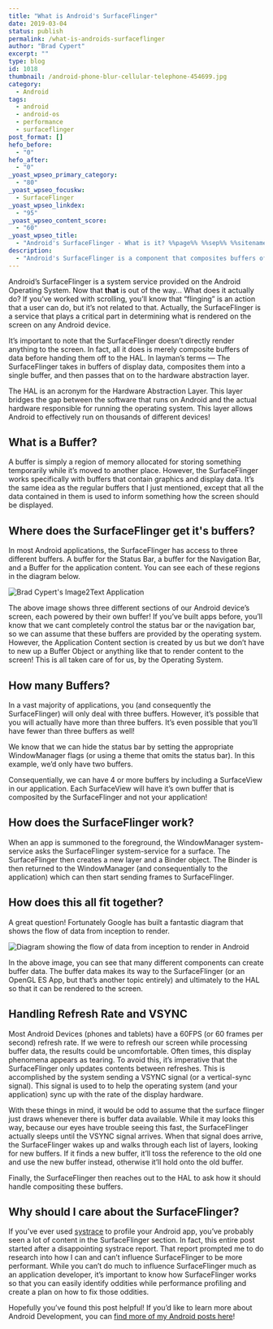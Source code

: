 ```yaml
---
title: "What is Android's SurfaceFlinger"
date: 2019-03-04
status: publish
permalink: /what-is-androids-surfaceflinger
author: "Brad Cypert"
excerpt: ""
type: blog
id: 1018
thumbnail: /android-phone-blur-cellular-telephone-454699.jpg
category:
  - Android
tags:
  - android
  - android-os
  - performance
  - surfaceflinger
post_format: []
hefo_before:
  - "0"
hefo_after:
  - "0"
_yoast_wpseo_primary_category:
  - "80"
_yoast_wpseo_focuskw:
  - SurfaceFlinger
_yoast_wpseo_linkdex:
  - "95"
_yoast_wpseo_content_score:
  - "60"
_yoast_wpseo_title:
  - "Android's SurfaceFlinger - What is it? %%page%% %%sep%% %%sitename%%"
description:
  - "Android's SurfaceFlinger is a component that composites buffers of display data and helps the HAL determine what to render on the screen."
---
```




Android’s SurfaceFlinger is a system service provided on the Android Operating System. Now that **that** is out of the way… What does it actually do? If you’ve worked with scrolling, you’ll know that “flinging” is an action that a user can do, but it’s not related to that. Actually, the SurfaceFlinger is a service that plays a critical part in determining what is rendered on the screen on any Android device.

It’s important to note that the SurfaceFlinger doesn’t directly render anything to the screen. In fact, all it does is merely composite buffers of data before handing them off to the HAL. In layman’s terms — The SurfaceFlinger takes in buffers of display data, composites them into a single buffer, and then passes that on to the hardware abstraction layer.

<HeadsUp title="Whats a HAL?">
  The HAL is an acronym for the Hardware Abstraction Layer. This layer bridges
  the gap between the software that runs on Android and the actual hardware
  responsible for running the operating system. This layer allows Android to
  effectively run on thousands of different devices!
</HeadsUp>

## What is a Buffer?

A buffer is simply a region of memory allocated for storing something temporarily while it’s moved to another place. However, the SurfaceFlinger works specifically with buffers that contain graphics and display data. It’s the same idea as the regular buffers that I just mentioned, except that all the data contained in them is used to inform something how the screen should be displayed.

## Where does the SurfaceFlinger get it's buffers?

In most Android applications, the SurfaceFlinger has access to three different buffers. A buffer for the Status Bar, a buffer for the Navigation Bar, and a Buffer for the application content. You can see each of these regions in the diagram below.

![Brad Cypert's Image2Text Application](/3parts.jpg)   

The above image shows three different sections of our Android device’s screen, each
powered by their own buffer! If you’ve built apps before, you’ll know that we cant
completely control the status bar or the navigation bar, so we can assume that these
buffers are provided by the operating system. However, the Application Content section
is created by us but we don’t have to new up a Buffer Object or anything like that
to render content to the screen! This is all taken care of for us, by the Operating
System.

## How many Buffers?

In a vast majority of applications, you (and consequently the SurfaceFlinger) will only deal with three buffers. However, it’s possible that you will actually have more than three buffers. It’s even possible that you’ll have fewer than three buffers as well!

We know that we can hide the status bar by setting the appropriate WindowManager flags (or using a theme that omits the status bar). In this example, we’d only have two buffers.

Consequentially, we can have 4 or more buffers by including a SurfaceView in our application. Each SurfaceView will have it’s own buffer that is composited by the SurfaceFlinger and not your application!

## How does the SurfaceFlinger work?

When an app is summoned to the foreground, the WindowManager system-service asks the SurfaceFlinger system-service for a surface. The SurfaceFlinger then creates a new layer and a Binder object. The Binder is then returned to the WindowManager (and consequentially to the application) which can then start sending frames to SurfaceFlinger.

## How does this all fit together?

A great question! Fortunately Google has built a fantastic diagram that shows the flow of data from inception to render.

![Diagram showing the flow of data from inception to render in Android](/ape_fwk_graphics.png)

In the above image, you can see that many different components can create buffer
data. The buffer data makes its way to the SurfaceFlinger (or an OpenGL ES App, but that’s another topic entirely)
and ultimately to the HAL so that it can be rendered to the screen.

## Handling Refresh Rate and VSYNC

Most Android Devices (phones and tablets) have a 60FPS (or 60 frames per second) refresh rate. If we were to refresh our screen while processing buffer data, the results could be uncomfortable. Often times, this display phenomena appears as tearing. To avoid this, it’s imperative that the SurfaceFlinger only updates contents between refreshes. This is accomplished by the system sending a VSYNC signal (or a vertical-sync signal). This signal is used to to help the operating system (and your application) sync up with the rate of the display hardware.

With these things in mind, it would be odd to assume that the surface flinger just draws whenever there is buffer data available. While it may looks this way, because our eyes have trouble seeing this fast, the SurfaceFlinger actually sleeps until the VSYNC signal arrives. When that signal does arrive, the SurfaceFlinger wakes up and walks through each list of layers, looking for new buffers. If it finds a new buffer, it’ll toss the reference to the old one and use the new buffer instead, otherwise it’ll hold onto the old buffer.

Finally, the SurfaceFlinger then reaches out to the HAL to ask how it should handle
compositing these buffers.

## Why should I care about the SurfaceFlinger?

If you’ve ever used [systrace](https://developer.android.com/studio/command-line/systrace) to profile your Android app, you’ve probably seen a lot of content in the SurfaceFlinger section. In fact, this entire post started after a disappointing systrace report. That report prompted me to do research into how I can and can’t influence SurfaceFlinger to be more performant. While you can’t do much to influence SurfaceFlinger much as an application developer, it’s important to know how SurfaceFlinger works so that you can easily identify oddities while performance profiling and create a plan on how to fix those oddities.

Hopefully you’ve found this post helpful! If you’d like to learn more about Android Development, you can [find more of my Android posts here](/tags/android/)!
